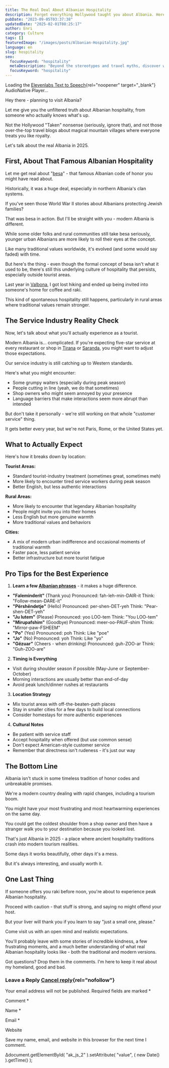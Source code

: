 ```yaml
---
title: The Real Deal About Albanian Hospitality
description: Forget everything Hollywood taught you about Albania. Here's the unvarnished truth about Albanian hospitality in 2025, from someone who actually lives it.
pubDate: "2023-09-05T03:37:38"
updatedDate: "2025-02-01T08:25:17"
author: Enri
category: Culture
tags: []
featuredImage: "/images/posts/Albanian-Hospitality.jpg"
language: en
slug: hospitality
seo:
  focusKeyword: "hospitality"
  metaDescription: "Beyond the stereotypes and travel myths, discover what Albanian hospitality means today - from mountain villages to city cafes. An honest guide by a local."
  focusKeyword: "hospitality"
---
```


Loading the [Elevenlabs Text to Speech](https://elevenlabs.io/text-to-speech){rel="noopener" target="_blank"} AudioNative Player...

Hey there - planning to visit Albania?

Let me give you the unfiltered truth about Albanian hospitality, from someone who actually knows what's up.

Not the Hollywood "Taken" nonsense (seriously, ignore that), and not those over-the-top travel blogs about magical mountain villages where everyone treats you like royalty.

Let's talk about the real Albania in 2025.

## First, About That Famous Albanian Hospitality

Let me get real about "[besa](https://albaniavisit.com/besa-albanian-code-of-honor/)" - that famous Albanian code of honor you might have read about.

Historically, it was a huge deal, especially in northern Albania's clan systems.

If you've seen those World War II stories about Albanians protecting Jewish families?

That was besa in action. But I'll be straight with you - modern Albania is different.

While some older folks and rural communities still take besa seriously, younger urban Albanians are more likely to roll their eyes at the concept.

Like many traditional values worldwide, it's evolved (and some would say faded) with time.

But here's the thing - even though the formal concept of besa isn't what it used to be, there's still this underlying culture of hospitality that persists, especially outside tourist areas.

Last year in [Valbona](https://albaniavisit.com/destinations/valbona/), I got lost hiking and ended up being invited into someone's home for coffee and raki.

This kind of spontaneous hospitality still happens, particularly in rural areas where traditional values remain stronger.

## The Service Industry Reality Check

Now, let's talk about what you'll actually experience as a tourist.

Modern Albania is... complicated. If you're expecting five-star service at every restaurant or shop in [Tirana](https://albaniavisit.com/destinations/tirana/) or [Saranda](https://albaniavisit.com/accommodation/saranda/), you might want to adjust those expectations.

Our service industry is still catching up to Western standards.

Here's what you might encounter:

*   Some grumpy waiters (especially during peak season)
*   People cutting in line (yeah, we do that sometimes)
*   Shop owners who might seem annoyed by your presence
*   Language barriers that make interactions seem more abrupt than intended

But don't take it personally - we're still working on that whole "customer service" thing.

It gets better every year, but we're not Paris, Rome, or the United States yet.

## What to Actually Expect

Here's how it breaks down by location:

**Tourist Areas:**

*   Standard tourist-industry treatment (sometimes great, sometimes meh)
*   More likely to encounter tired service workers during peak season
*   Better English, but less authentic interactions

**Rural Areas:**

*   More likely to encounter that legendary Albanian hospitality
*   People might invite you into their homes
*   Less English but more genuine warmth
*   More traditional values and behaviors

**Cities:**

*   A mix of modern urban indifference and occasional moments of traditional warmth
*   Faster pace, less patient service
*   Better infrastructure but more tourist fatigue

## Pro Tips for the Best Experience

1.  **Learn a few [Albanian phrases](https://albaniavisit.com/travel-guide/albanian-words-phrases-for-tourists/)** - it makes a huge difference.

*   **"Faleminderit"** (Thank you) Pronounced: fah-leh-min-DAIR-it Think: "Follow-mean-DARE-it"
*   **"Përshëndetje"** (Hello) Pronounced: per-shen-DET-yeh Think: "Pear-shen-DET-yeh"
*   **"Ju lutem"** (Please) Pronounced: yoo LOO-tem Think: "You LOO-tem"
*   **"Mirupafshim"** (Goodbye) Pronounced: meer-oo-PAUF-shim Think: "Mirror-paw-FSHEEM"
*   **"Po"** (Yes) Pronounced: poh Think: Like "poe"
*   **"Jo"** (No) Pronounced: yoh Think: Like "yo"
*   **"Gëzuar"** (Cheers - when drinking) Pronounced: guh-ZOO-ar Think: "Guh-ZOO-are"

2.  **Timing is Everything**

*   Visit during shoulder season if possible (May-June or September-October)
*   Morning interactions are usually better than end-of-day
*   Avoid peak lunch/dinner rushes at restaurants

3.  **Location Strategy**

*   Mix tourist areas with off-the-beaten-path places
*   Stay in smaller cities for a few days to build local connections
*   Consider homestays for more authentic experiences

4.  **Cultural Notes**

*   Be patient with service staff
*   Accept hospitality when offered (but use common sense)
*   Don't expect American-style customer service
*   Remember that directness isn't rudeness - it's just our way

## The Bottom Line

Albania isn't stuck in some timeless tradition of honor codes and unbreakable promises.

We're a modern country dealing with rapid changes, including a tourism boom.

You might have your most frustrating and most heartwarming experiences on the same day.

You could get the coldest shoulder from a shop owner and then have a stranger walk you to your destination because you looked lost.

That's just Albania in 2025 - a place where ancient hospitality traditions crash into modern tourism realities.

Some days it works beautifully, other days it's a mess.

But it's always interesting, and usually worth it.

## One Last Thing

If someone offers you raki before noon, you're about to experience peak Albanian hospitality.

Proceed with caution - that stuff is strong, and saying no might offend your host.

But your liver will thank you if you learn to say "just a small one, please."

Come visit us with an open mind and realistic expectations.

You'll probably leave with some stories of incredible kindness, a few frustrating moments, and a much better understanding of what real Albanian hospitality looks like - both the traditional and modern versions.

Got questions? Drop them in the comments. I'm here to keep it real about my homeland, good and bad.

### Leave a Reply [Cancel reply](/graphql#respond){rel="nofollow"}

Your email address will not be published. Required fields are marked \*

Comment \*

Name \* 

Email \* 

Website 

 Save my name, email, and website in this browser for the next time I comment.

  

Δdocument.getElementById( "ak\_js\_2" ).setAttribute( "value", ( new Date() ).getTime() );

